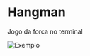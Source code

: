 # Hangman
Jogo da forca no terminal

![Exemplo](https://cdn.discordapp.com/attachments/746454307163078718/880289141378646049/unknown.png "jogo terminal")
